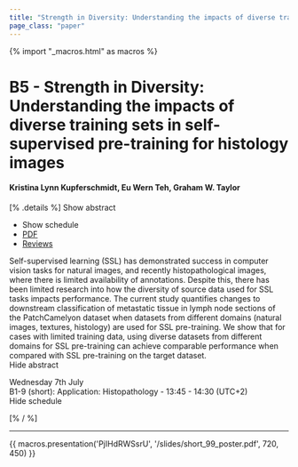 ```yaml
---
title: "Strength in Diversity: Understanding the impacts of diverse training sets in self-supervised pre-training for histology images"
page_class: "paper"
---
```


{% import "_macros.html" as macros %}

# B5 - Strength in Diversity: Understanding the impacts of diverse training sets in self-supervised pre-training for histology images

#### Kristina Lynn Kupferschmidt, Eu Wern Teh, Graham W. Taylor

[% .details %]
<a class="toggle_visibility" data-selector=".abstract" data-level="3">Show abstract</a>
- <a class="toggle_visibility" data-selector=".schedule" data-level="3">Show schedule</a>
- <a href="https://openreview.net/pdf?id=cA4VVWbNO-">PDF</a>
- <a href="https://openreview.net/forum?id=cA4VVWbNO-">Reviews</a>

<p>
    <span class="abstract">
        Self-supervised learning (SSL) has demonstrated success in computer vision tasks for natural images, and recently histopathological images, where there is limited availability of annotations. Despite this, there has been limited research into how the diversity of source data used for SSL tasks impacts performance. The current study quantifies changes to downstream classification of metastatic tissue in lymph node sections of the PatchCamelyon dataset when datasets from different domains (natural images, textures, histology) are used for SSL pre-training. We show that for cases with limited training data, using diverse datasets from different domains for SSL pre-training can achieve comparable performance when compared with SSL pre-training on the target dataset.
        <br>
        <span class="actions"><a class="toggle_visibility" data-level="2">Hide abstract</a></span>
    </span>
</p>

<p>
    <span class="schedule">
         Wednesday 7th July<br>B1-9 (short): Application: Histopathology - 13:45 - 14:30 (UTC+2)
        <br>
        <span class="actions"><a class="toggle_visibility" data-level="2">Hide schedule</a></span>
    </span>
</p>

[% / %]


---

{{ macros.presentation('PjIHdRWSsrU', '/slides/short_99_poster.pdf', 720, 450) }}
